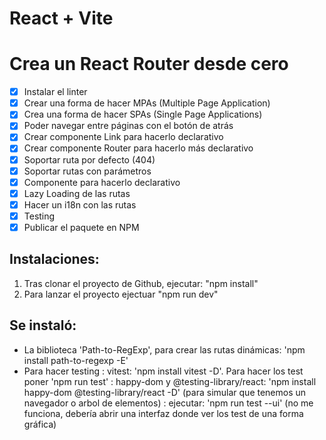 # React + Vite

# Crea un React Router desde cero

- [x] Instalar el linter
- [x] Crear una forma de hacer MPAs (Multiple Page Application)
- [x] Crea una forma de hacer SPAs (Single Page Applications)
- [x] Poder navegar entre páginas con el botón de atrás
- [x] Crear componente Link para hacerlo declarativo
- [x] Crear componente Router para hacerlo más declarativo
- [x] Soportar ruta por defecto (404)
- [x] Soportar rutas con parámetros
- [x] Componente <Route /> para hacerlo declarativo
- [x] Lazy Loading de las rutas
- [x] Hacer un i18n con las rutas
- [x] Testing
- [x] Publicar el paquete en NPM

## Instalaciones:

1. Tras clonar el proyecto de Github, ejecutar: "npm install"
2. Para lanzar el proyecto ejectuar "npm run dev"

## Se instaló: 

- La biblioteca 'Path-to-RegExp', para crear las rutas dinámicas: 'npm install path-to-regexp -E' 
- Para hacer testing : vitest: 'npm install vitest -D'. Para hacer los test poner 'npm run test'
                     : happy-dom y @testing-library/react: 'npm install happy-dom @testing-library/react -D' (para simular que tenemos  un navegador o arbol de elementos)
                     : ejecutar: 'npm run test --ui' (no me funciona, debería abrir una interfaz donde ver los test de una forma gráfica)
